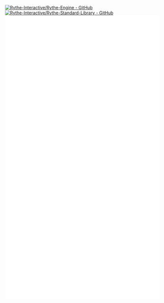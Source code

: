 <!-- ![Stats](https://github-readme-stats.vercel.app/api?username=GlynLeine&show_icons=true&theme=nord)<br>
![Top Langs](https://github-readme-stats.vercel.app/api/top-langs/?username=GlynLeine&hide=mathematica&layout=compact&theme=nord) -->
[![Rythe-Interactive/Rythe-Engine - GitHub](https://github-readme-stats.vercel.app/api/pin/?username=rythe-interactive&repo=rythe-engine&theme=nord&cache_seconds=86400)](https://github.com/Rythe-Interactive/Rythe-Engine)
[![Rythe-Interactive/Rythe-Standard-Library - GitHub](https://github-readme-stats.vercel.app/api/pin/?username=rythe-interactive&repo=rythe-standard-library&theme=nord&cache_seconds=86400)](https://github.com/Rythe-Interactive/Rythe-Standard-Library)
<br>
![Metrics](https://github.com/GlynLeine/GlynLeine/blob/main/github-metrics.svg)
